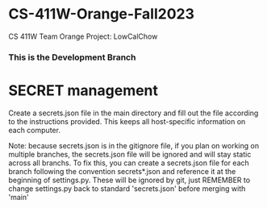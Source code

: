 # CS-411W-Orange-Fall2023
CS 411W Team Orange Project: LowCalChow
### This is the Development Branch
# SECRET management
Create a secrets.json file in the main directory and fill out the file according to the instructions provided. This keeps all host-specific information on each computer. 

Note: because secrets.json is in the gitignore file, if you plan on working on multiple branches, the secrets.json file will be ignored and will stay static across all branchs. To fix this, you can create a secrets.json file for each branch following the convention secrets*.json and reference it at the beginning of settings.py. These will be ignored by git, just REMEMBER to change settings.py back to standard 'secrets.json' before merging with 'main'